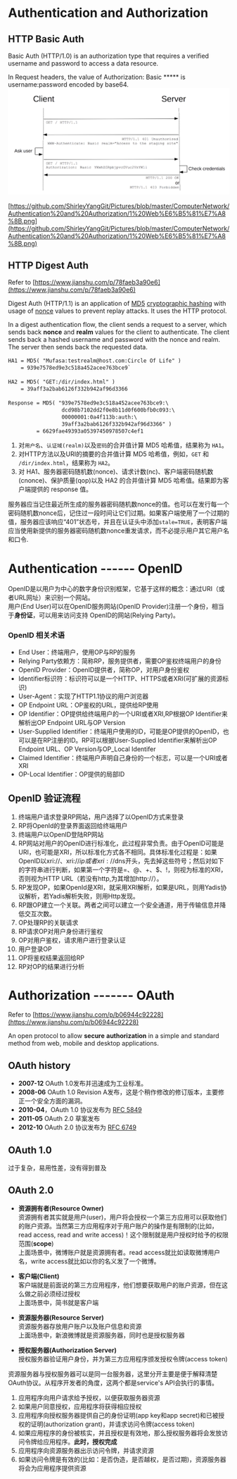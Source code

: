 # Authentication and Authorization

## HTTP Basic Auth

Basic Auth (HTTP/1.0) is an authorization type that requires a verified username and password to access a data resource.

In Request headers, the value of Authorization: Basic ***** is username:password encoded by base64.
![Client Server Communication](https://github.com/ShirleyYangGit/Pictures/blob/master/ComputerNetwork/Authentication%20and%20Authorization/1%20Web%E6%B5%81%E7%A8%8B.png)



[https://github.com/ShirleyYangGit/Pictures/blob/master/ComputerNetwork/Authentication%20and%20Authorization/1%20Web%E6%B5%81%E7%A8%8B.png](https://github.com/ShirleyYangGit/Pictures/blob/master/ComputerNetwork/Authentication%20and%20Authorization/1%20Web%E6%B5%81%E7%A8%8B.png)
## HTTP Digest Auth

Refer to [https://www.jianshu.com/p/78faeb3a90e6](https://www.jianshu.com/p/78faeb3a90e6)

Digest Auth (HTTP/1.1) is an application of [MD5](https://en.wikipedia.org/wiki/MD5 "MD5")  [cryptographic hashing](https://en.wikipedia.org/wiki/Cryptographic_hash "Cryptographic hash") with usage of [nonce](https://en.wikipedia.org/wiki/Cryptographic_nonce "Cryptographic nonce") values to prevent replay attacks. It uses the HTTP protocol.

In a digest authentication flow, the client sends a request to a server, which sends back  **nonce**  and  **realm**  values for the client to authenticate. The client sends back a hashed username and password with the nonce and realm. The server then sends back the requested data.

```
HA1 = MD5( "Mufasa:testrealm@host.com:Circle Of Life" )
    = 939e7578ed9e3c518a452acee763bce9`

HA2 = MD5( "GET:/dir/index.html" )
    = 39aff3a2bab6126f332b942af96d3366

Response = MD5( "939e7578ed9e3c518a452acee763bce9:\
                 dcd98b7102dd2f0e8b11d0f600bfb0c093:\
                 00000001:0a4f113b:auth:\
                 39aff3a2bab6126f332b942af96d3366" )
         = 6629fae49393a05397450978507c4ef1
```
1.  对`用户名`、`认证域(realm)`以及`密码`的合并值计算 MD5 哈希值，结果称为  `HA1`。
2.  对HTTP方法以及URI的摘要的合并值计算 MD5 哈希值，例如，`GET`  和  `/dir/index.html`，结果称为  `HA2`。
3.  对 HA1、服务器密码随机数(nonce)、请求计数(nc)、客户端密码随机数(cnonce)、保护质量(qop)以及 HA2 的合并值计算 MD5 哈希值。结果即为客户端提供的 response 值。

服务器应当记住最近所生成的服务器密码随机数nonce的值。也可以在发行每一个密码随机数nonce后，记住过一段时间让它们过期。如果客户端使用了一个过期的值，服务器应该响应“401”状态号，并且在认证头中添加`stale=TRUE`，表明客户端应当使用新提供的服务器密码随机数nonce重发请求，而不必提示用户其它用户名和口令.

# Authentication ------ OpenID

  
OpenID是以用户为中心的数字身份识别框架，它基于这样的概念：通过URI（或者URL网址）来识别一个网站。  
用户(End User)可以在OpenID服务网站(OpenID Provider)注册一个身份，相当于**身份证**，可以用来访问支持 OpenID的网站(Relying Party)。

### OpenID 相关术语

  

-   End User：终端用户，使用OP与RP的服务
-   Relying Party依赖方：简称RP，服务提供者，需要OP鉴权终端用户的身份
-   OpenID Provider：OpenID提供者，简称OP，对用户身份鉴权
-   Identifier标识符：标识符可以是一个HTTP、HTTPS或者XRI(可扩展的资源标识)
-   User-Agent：实现了HTTP1.1协议的用户浏览器
-   OP Endpoint URL：OP鉴权的URL，提供给RP使用
-   OP Identifier：OP提供给终端用户的一个URI或者XRI,RP根据OP Identifier来解析出OP Endpoint URL与OP Version
-   User-Supplied Identifier：终端用户使用的ID，可能是OP提供的OpenID，也可以是在RP注册的ID。RP可以根据User-Supplied Identifier来解析出OP Endpoint URL、OP Version与OP_Local Identifer
-   Claimed Identifier：终端用户声明自己身份的一个标志，可以是一个URI或者XRI
-   OP-Local Identifier：OP提供的局部ID


## OpenID 验证流程

1.  终端用户请求登录RP网站，用户选择了以OpenID方式来登录
2.  RP将OpenId的登录界面返回给终端用户  
3.  终端用户以OpenID登陆RP网站
4.  RP网站对用户的OpenID进行标准化，此过程非常负责。由于OpenID可能是URI，也可能是XRI，所以标准化方式各不相同。具体标准化过程是：如果OpenID以xri://、xri://$ip或者xri://$dns开头，先去掉这些符号；然后对如下的字符串进行判断，如果第一个字符是=、@、+、$、!，则视为标准的XRI，否则视为HTTP URL（若没有http,为其增加http://）。
5.  RP发现OP，如果OpenId是XRI，就采用XRI解析，如果是URL，则用Yadis协议解析，若Yadis解析失败，则用Http发现。
6.  RP跟OP建立一个关联。两者之间可以建立一个安全通道，用于传输信息并降低交互次数。
7.  OP处理RP的关联请求
8.  RP请求OP对用户身份进行鉴权
9.  OP对用户鉴权，请求用户进行登录认证
10.  用户登录OP
11.  OP将鉴权结果返回给RP
12.  RP对OP的结果进行分析
    
# Authorization ------- OAuth
Refer to [https://www.jianshu.com/p/b06944c92228](https://www.jianshu.com/p/b06944c92228)

An open protocol to allow **secure**  **authorization** in a simple and standard method from web, mobile and desktop applications.

## OAuth history

-   **2007-12**  OAuth 1.0发布并迅速成为工业标准。
-   **2008-06**  OAuth 1.0 Revision A发布，这是个稍作修改的修订版本，主要修正一个安全方面的漏洞。
-   **2010-04**，OAuth 1.0 协议发布为  [RFC 5849](https://link.jianshu.com/?t=http://www.rfcreader.com/#rfc5849)
-   **2011-05**  OAuth 2.0 草案发布
-   **2012-10**  OAuth 2.0 协议发布为  [RFC 6749](https://link.jianshu.com/?t=http://www.rfcreader.com/#rfc6749)

## OAuth 1.0

过于复杂，易用性差，没有得到普及

## OAuth 2.0

-   **资源拥有者(Resource Owner)**  
    资源拥有者其实就是用户(user)，用户将会授权一个第三方应用可以获取他们的账户资源。当然第三方应用程序对于用户账户的操作是有限制的(比如，read access, read and write access)！这个限制就是用户授权时给予的权限范围(**scope**)  
    上面场景中，微博账户就是资源拥有者。read access就比如读取微博用户名，write access就比如以你的名义发了一个微博。
    
-   **客户端(Client)**  
    客户端就是前面说的第三方应用程序，他们想要获取用户的账户资源，但在这么做之前必须经过授权  
    上面场景中，简书就是客户端
    
-   **资源服务器(Resource Server)**  
    资源服务器存放用户账户以及账户信息和资源  
    上面场景中，新浪微博就是资源服务器，同时也是授权服务器
    
-   **授权服务器(Authorization Server)**  
    授权服务器验证用户身份，并为第三方应用程序颁发授权令牌(access token)
    
资源服务器与授权服务器可以是同一台服务器，这里分开主要是便于解释清楚OAuth协议。从程序开发者的角度，这两个都是service's API会执行的事情。

1.  应用程序向用户请求给予授权，以便获取服务器资源
2.  如果用户同意授权，应用程序将获得相应授权
3.  应用程序向授权服务器提供自己的身份证明(app key和app secret)和已被授权的证明(authorization grant)，并请求访问令牌(access token)
4.  如果应用程序的身份被核实，并且授权是有效地，那么授权服务器将会发放访问令牌给应用程序。**此时，授权完成**
5.  应用程序向资源服务器出示访问令牌，并请求资源
6.  如果访问令牌是有效的(比如：是否伪造，是否越权，是否过期)，资源服务器将会为应用程序提供资源
<!--stackedit_data:
eyJoaXN0b3J5IjpbMjAyNTA3NDAzNywxODE5NzE4MzM5LC0zND
EyMjg3M119
-->